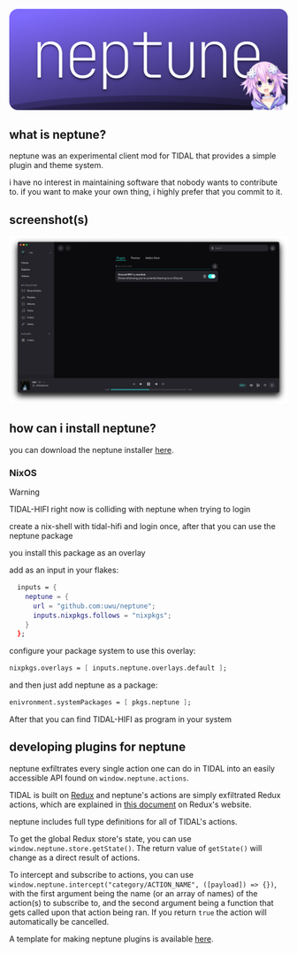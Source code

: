 ![neptune](https://github.com/uwu/neptune/raw/master/assets/banner.svg)

## what is neptune?
neptune was an experimental client mod for TIDAL that provides a simple plugin and theme system.

i have no interest in maintaining software that nobody wants to contribute to. if you want to make your own thing, i highly prefer that you commit to it.

## screenshot(s)
![a screenshot of the neptune settings tab](https://github.com/uwu/neptune/raw/master/assets/neptune-screenshot.png)

## how can i install neptune?
you can download the neptune installer [here](https://github.com/uwu/neptune-installer/releases).

### NixOS

> [!WARNING]
> TIDAL-HIFI right now is colliding with neptune when trying to login
>
> create a nix-shell with tidal-hifi and login once, after that you can use the neptune package

you install this package as an overlay

add as an input in your flakes:
```nix 
  inputs = {
    neptune = {
      url = "github.com:uwu/neptune";
      inputs.nixpkgs.follows = "nixpkgs";
    }
  };
```

configure your package system to use this overlay:
```nix
nixpkgs.overlays = [ inputs.neptune.overlays.default ];
```

and then just add neptune as a package:
```nix
enivronment.systemPackages = [ pkgs.neptune ];
```

After that you can find TIDAL-HIFI as program in your system

## developing plugins for neptune
neptune exfiltrates every single action one can do in TIDAL into an easily accessible API found on `window.neptune.actions`.

TIDAL is built on [Redux](https://redux.js.org) and neptune's actions are simply exfiltrated Redux actions, which are explained in [this document](https://redux.js.org/tutorials/fundamentals/part-2-concepts-data-flow#actions) on Redux's website.

neptune includes full type definitions for all of TIDAL's actions.

To get the global Redux store's state, you can use `window.neptune.store.getState()`. The return value of `getState()` will change as a direct result of actions.

To intercept and subscribe to actions, you can use `window.neptune.intercept("category/ACTION_NAME", ([payload]) => {})`, with the first argument being the name (or an array of names) of the action(s) to subscribe to, and the second argument being a function that gets called upon that action being ran. If you return `true` the action will automatically be cancelled.

A template for making neptune plugins is available [here](https://github.com/uwu/neptune-template).

